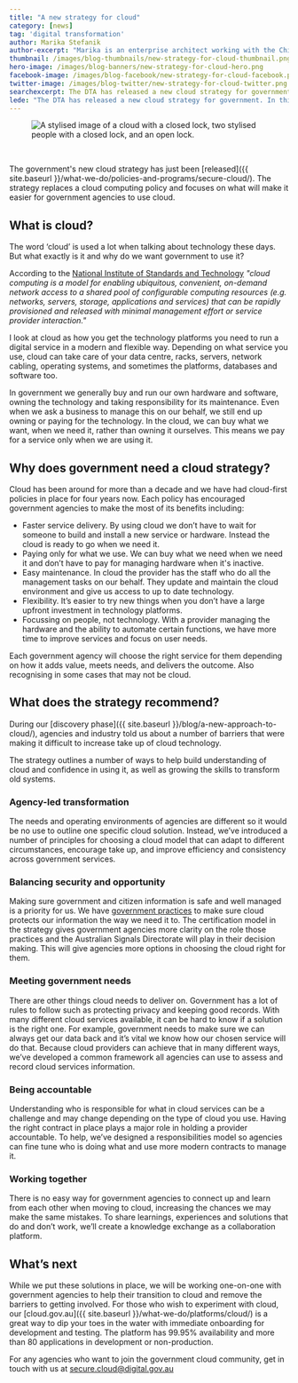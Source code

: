 ```yaml
---
title: "A new strategy for cloud"
category: [news]
tag: 'digital transformation'
author: Marika Stefanik
author-excerpt: "Marika is an enterprise architect working with the Chief Technology Officer at the DTA."
thumbnail: /images/blog-thumbnails/new-strategy-for-cloud-thumbnail.png
hero-image: /images/blog-banners/new-strategy-for-cloud-hero.png
facebook-image: /images/blog-facebook/new-strategy-for-cloud-facebook.png
twitter-image: /images/blog-twitter/new-strategy-for-cloud-twitter.png
searchexcerpt: The DTA has released a new cloud strategy for government. In this blog we have focussed on the ingredients needed to encourage a shift to cloud.
lede: "The DTA has released a new cloud strategy for government. In this blog we have focussed on the ingredients needed to encourage a shift to cloud."
---
```

<figure>
  <img src="{{ site.url }}{{ site.baseurl }}{{ page.hero-image }}" alt="A stylised image of a cloud with a closed lock, two stylised people with a closed lock, and an open lock.">
</figure>

<br />

The government's new cloud strategy has just been [released]({{ site.baseurl }}/what-we-do/policies-and-programs/secure-cloud/). The strategy replaces a cloud computing policy and focuses on what will make it easier for government agencies to use cloud.

## What is cloud?

The word ‘cloud’ is used a lot when talking about technology these days. But what exactly is it and why do we want government to use it?

According to the [National Institute of Standards and Technology](https://www.nist.gov/programs-projects/nist-cloud-computing-program-nccp) *"cloud computing is a model for enabling ubiquitous, convenient, on-demand network access to a shared pool of configurable computing resources (e.g. networks, servers, storage, applications and services) that can be rapidly provisioned and released with minimal management effort or service provider interaction."*

I look at cloud as how you get the technology platforms you need to run a digital service in a modern and flexible way. Depending on what service you use, cloud can take care of your data centre, racks, servers, network cabling, operating systems, and sometimes the platforms, databases and software too.

In government we generally buy and run our own hardware and software, owning the technology and taking responsibility for its maintenance. Even when we ask a business to manage this on our behalf, we still end up owning or paying for the technology. In the cloud, we can buy what we want, when we need it, rather than owning it ourselves. This means we pay for a service only when we are using it.

## Why does government need a cloud strategy?

Cloud has been around for more than a decade and we have had cloud-first policies in place for four years now. Each policy has encouraged government agencies to make the most of its benefits including:

- Faster service delivery. By using cloud we don’t have to wait for someone to build and install a new service or hardware. Instead the cloud is ready to go when we need it.
- Paying only for what we use. We can buy what we need when we need it and don’t have to pay for managing hardware when it's inactive.
- Easy maintenance. In cloud the provider has the staff who do all the management tasks on our behalf. They update and maintain the cloud environment and give us access to up to date technology.  
- Flexibility. It’s easier to try new things when you don’t have a large upfront investment in technology platforms.
- Focussing on people, not technology. With a provider managing the hardware and the ability to automate certain functions, we have more time to improve services and focus on user needs.

Each government agency will choose the right service for them depending on how it adds value, meets needs, and delivers the outcome. Also recognising in some cases that may not be cloud.

## What does the strategy recommend?

During our [discovery phase]({{ site.baseurl }}/blog/a-new-approach-to-cloud/), agencies and industry told us about a number of barriers that were making it difficult to increase take up of cloud technology.

The strategy outlines a number of ways to help build understanding of cloud and confidence in using it, as well as growing the skills to transform old systems.

### Agency-led transformation

The needs and operating environments of agencies are different so it would be no use to outline one specific cloud solution. Instead, we’ve introduced a number of principles for choosing a cloud model that can adapt to different circumstances, encourage take up, and improve efficiency and consistency across government services.

### Balancing security and opportunity

Making sure government and citizen information is safe and well managed is a priority for us. We have [government practices](https://www.asd.gov.au/infosec/irap/accreditation_framework.htm) to make sure cloud protects our information the way we need it to. The certification model in the strategy gives government agencies more clarity on the role those practices and the Australian Signals Directorate will play in their decision making. This will give agencies more options in choosing the cloud right for them.

### Meeting government needs

There are other things cloud needs to deliver on. Government has a lot of rules to follow such as protecting privacy and keeping good records. With many different cloud services available, it can be hard to know if a solution is the right one. For example, government needs to make sure we can always get our data back and it’s vital we know how our chosen service will do that. Because cloud providers can achieve that in many different ways, we’ve developed a common framework all agencies can use to assess and record cloud services information.

### Being accountable

Understanding who is responsible for what in cloud services can be a challenge and may change depending on the type of cloud you use. Having the right contract in place plays a major role in holding a provider accountable. To help, we’ve designed a responsibilities model so agencies can fine tune who is doing what and use more modern contracts to manage it.

### Working together

There is no easy way for government agencies to connect up and learn from each other when moving to cloud, increasing the chances we may make the same mistakes. To share learnings, experiences and solutions that do and don’t work, we’ll create a knowledge exchange as a collaboration platform.

## What’s next

While we put these solutions in place, we will be working one-on-one with government agencies to help their transition to cloud and remove the barriers to getting involved. For those who wish to experiment with cloud, our [cloud.gov.au]({{ site.baseurl }}/what-we-do/platforms/cloud/) is a great way to dip your toes in the water with immediate onboarding for development and testing. The platform has 99.95% availability and more than 80 applications in development or non-production.

For any agencies who want to join the government cloud community, get in touch with us at [secure.cloud@digital.gov.au](mailto:secure.cloud@digital.gov.au)
